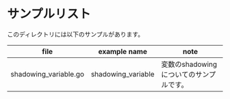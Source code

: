 # サンプルリスト

このディレクトリには以下のサンプルがあります。

|file|example name|note|
|----|------------|----|
|shadowing\_variable.go|shadowing\_variable|変数のshadowingについてのサンプルです。|

